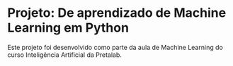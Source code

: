 # Projeto: De aprendizado de Machine Learning em Python

Este projeto foi desenvolvido como parte da aula de Machine Learning do curso Inteligência Artificial da Pretalab. 

